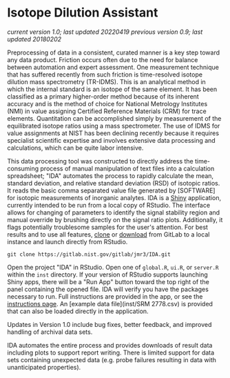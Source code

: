 # Isotope Dilution Assistant

_current version 1.0; last updated 20220419_
_previous version 0.9; last updated 20180202_

Preprocessing of data in a consistent, curated manner is a key step toward any data product. Friction occurs often due to the need for balance between automation and expert assessment. One measurement technique that has suffered recently from such friction is time-resolved isotope dilution mass spectrometry (TR-IDMS). This is an analytical method in which the internal standard is an isotope of the same element. It has been classified as a primary higher-order method because of its inherent accuracy and is the method of choice for National Metrology Institutes (NMI) in value assigning Certified Reference Materials (CRM) for trace elements. Quantitation can be accomplished simply by measurement of the equilibrated isotope ratios using a mass spectrometer. The use of IDMS for value assignments at NIST has been declining recently because it requires specialist scientific expertise and involves extensive data processing and calculations, which can be quite labor intensive.

This data processing tool was constructed to directly address the time-consuming process of manual manipulation of text files into a calculation spreadsheet; "IDA" automates the process to rapidly calculate the mean, standard deviation, and relative standard deviation (RSD) of isotopic ratios.  It reads the basic comma separated value file generated by [SOFTWARE] for isotopic measurements of inorganic analytes.  IDA is a [Shiny](https://shiny.rstudio.com/) application, currently intended to be run from a local copy of RStudio.  The interface allows for changing of parameters to identify the signal stability region and manual override by brushing directly on the signal ratio plots.  Additionally, it flags potentially troublesome samples for the user's attention.  For best results and to use all features, [clone](https://gitlab.nist.gov/gitlab/jmr3/IDA.git) or [download](https://gitlab.nist.gov/gitlab/jmr3/IDA/-/archive/master/IDA-master.zip) from GitLab to a local instance and launch directly from RStudio.

`git clone https://gitlab.nist.gov/gitlab/jmr3/IDA.git`

Open the project "IDA" in RStudio. Open one of `global.R`, `ui.R`, or `server.R` within the `inst` directory. If your version of RStudio supports launching Shiny apps, there will be a "Run App" button toward the top right of the panel containing the opened file. IDA will verify you have the packages necessary to run. Full instructions are provided in the app, or see the [instructions page](inst/instructions.html). An [example data file](inst/SRM 2778.csv) is provided that can also be loaded directly in the application.

Updates in Version 1.0 include bug fixes, better feedback, and improved handling of archival data sets.

IDA automates the entire process and provides downloads of result data including plots to support report writing. There is limited support for data sets containing unexpected data (e.g. probe failures resulting in data with unanticipated properties).


